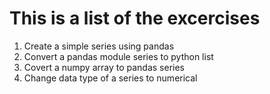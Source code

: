 # This is a list of the excercises

1. Create a simple series using pandas
2. Convert a pandas module series to python list
3. Covert a numpy array to pandas series
4. Change data type of a series to numerical